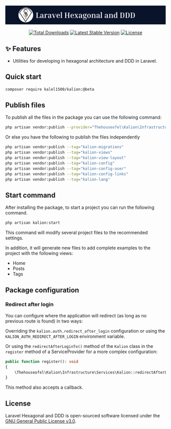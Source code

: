 <p align="center"><img src="./art/title3.png" alt="Laravel Hexagonal and DDD"></p>

<p align="center">
    <!-- <a href="https://github.com/kalel1500/kalion/actions/workflows/tests.yml"><img src="https://github.com/kalel1500/kalion/actions/workflows/tests.yml/badge.svg" alt="Build Status"></a> -->
    <a href="https://packagist.org/packages/kalel1500/kalion" target="_blank"><img src="https://img.shields.io/packagist/dt/kalel1500/kalion" alt="Total Downloads"></a>
    <a href="https://packagist.org/packages/kalel1500/kalion" target="_blank"><img src="https://img.shields.io/packagist/v/kalel1500/kalion" alt="Latest Stable Version"></a>
    <a href="https://packagist.org/packages/kalel1500/kalion" target="_blank"><img src="https://img.shields.io/packagist/l/kalel1500/kalion" alt="License"></a>
</p>

## ✨ Features

- Utilities for developing in hexagonal architecture and DDD in Laravel.

## Quick start

```bash
composer require kalel1500/kalion:@beta
```

## Publish files

To publish all the files in the package you can use the following command:

```bash
php artisan vendor:publish --provider="Thehouseofel\Kalion\Infrastructure\KalionServiceProvider"
```

Or else you have the following to publish the files independently

```bash
php artisan vendor:publish --tag="kalion-migrations"
php artisan vendor:publish --tag="kalion-views"
php artisan vendor:publish --tag="kalion-view-layout"
php artisan vendor:publish --tag="kalion-config"
php artisan vendor:publish --tag="kalion-config-user"
php artisan vendor:publish --tag="kalion-config-links"
php artisan vendor:publish --tag="kalion-lang"
```

## Start command

After installing the package, to start a project you can run the following command.

```bash
php artisan kalion:start
```

This command will modify several project files to the recommended settings.

In addition, it will generate new files to add complete examples to the project with the following views:
- Home
- Posts
- Tags

## Package configuration

### Redirect after login

You can configure where the application will redirect (as long as no previous route is found) in two ways:

Overriding the `kalion.auth.redirect_after_login` configuration or using the `KALION_AUTH_REDIRECT_AFTER_LOGIN` environment variable.

Or using the `redirectAfterLoginTo()` method of the `Kalion` class in the `register` method of a ServiceProvider for a more complex configuration:

```php
public function register(): void
{
    \Thehouseofel\Kalion\Infrastructure\Services\Kalion::redirectAfterLoginTo('home');
}
```

This method also accepts a callback.

## License

Laravel Hexagonal and DDD is open-sourced software licensed under the [GNU General Public License v3.0](LICENSE).
